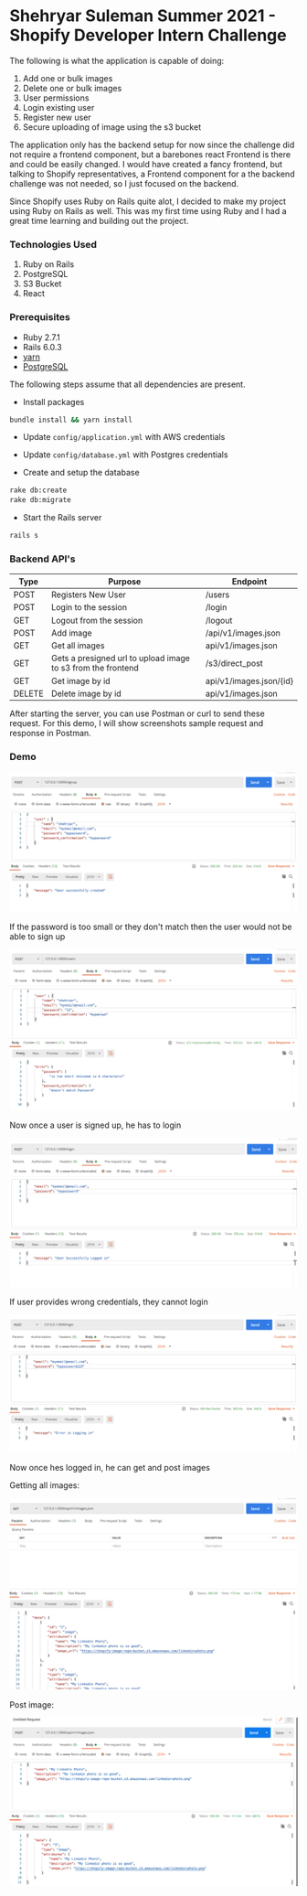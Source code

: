 # Shehryar Suleman Summer 2021 - Shopify Developer Intern Challenge 

The following is what the application is capable of doing:
1. Add one or bulk images
2. Delete one or bulk images
3. User permissions
4. Login existing user
5. Register new user
6. Secure uploading of image using the s3 bucket

The application only has the backend setup for now since the challenge did not require a frontend component, but a barebones react Frontend is there and could be easily changed. I would have created a fancy frontend, but talking to Shopify representatives, a Frontend component for a the backend challenge was not needed, so I just focused on the backend.

Since Shopify uses Ruby on Rails quite alot, I decided to make my project using Ruby on Rails as well. This was my first time using Ruby and I had a great time learning and building out the project.


### Technologies Used
1. Ruby on Rails
2. PostgreSQL
3. S3 Bucket
4. React

### Prerequisites
* Ruby 2.7.1
* Rails 6.0.3
* [yarn](https://classic.yarnpkg.com/en/docs/install/)
* [PostgreSQL](https://www.postgresql.org/download/)

The following steps assume that all dependencies are present.

- Install packages

```bash
bundle install && yarn install
```

- Update `config/application.yml` with AWS credentials 
- Update `config/database.yml` with Postgres credentials

- Create and setup the database

```bash
rake db:create
rake db:migrate
```

- Start the Rails server

```bash
rails s
```


### Backend API's

| Type | Purpose | Endpoint
| ------------- | ------------- | ------------ |
| POST | Registers New User  | /users |
| POST  | Login to the session | /login |
| GET | Logout from the session | /logout |
| POST | Add image  | /api/v1/images.json |
| GET  | Get all images | api/v1/images.json |
| GET  | Gets a presigned url to upload image to s3 from the frontend | /s3/direct_post |
| GET  | Get image by id | api/v1/images.json/{id} |
| DELETE  | Delete image by id | api/v1/images.json |

After starting the server, you can use Postman or curl to send these request. For this demo, I will show screenshots sample request and response in Postman.

### Demo

![Alt text](/screenshots/signupsuccessful.png?raw=true "Signing Up")

If the password is too small or they don't match then the user would not be able to sign up

![Alt text](/screenshots/signupfailed.png?raw=true "Signing Up")

Now once a user is signed up, he has to login

![Alt text](/screenshots/loginsuccessful.png?raw=true "Signing Up")

If user provides wrong credentials, they cannot login

![Alt text](/screenshots/loginfailed.png?raw=true "Signing Up")

Now once hes logged in, he can get and post images

Getting all images:

![Alt text](/screenshots/gatallimages.png?raw=true "Signing Up")

Post image:

![Alt text](/screenshots/postimage.png?raw=true "Signing Up")


